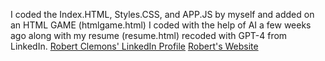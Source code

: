 I coded the Index.HTML, Styles.CSS, and APP.JS by myself and added on an HTML GAME (htmlgame.html) I coded with the help of AI a few weeks ago along with my resume (resume.html) recoded with GPT-4 from LinkedIn. <a href="https://www.linkedin.com/in/robert-clemons-rac/" target="_blank">Robert Clemons' LinkedIn Profile</a>
<a href="https://robertanthonydevelopment.github.io/RACVWCCapstone/" target="_blank">Robert's Website</a>
